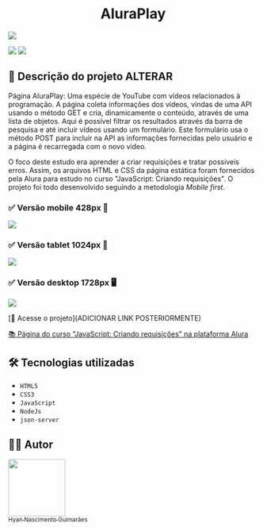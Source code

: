 <h1 align="center">AluraPlay</h1>

![](https://raw.githubusercontent.com/hyanguimaraes/AluraPlay/main/readme/AluraPlay_desktop_finalizado_capa.gif#vitrinedev)

![](https://img.shields.io/github/forks/hyanguimaraes/AluraPlay?style=social) ![](https://img.shields.io/github/last-commit/hyanguimaraes/AluraPlay?style=plastic)

📝 Descrição do projeto **ALTERAR**
---
Página AluraPlay: Uma espécie de YouTube com vídeos relacionados à programação. A página coleta informações dos vídeos, vindas de uma API usando o método GET e cria, dinamicamente o conteúdo, através de uma lista de objetos. Aqui é possível filtrar os resultados através da barra de pesquisa e até incluir vídeos usando um formulário. 
Este formulário usa o método POST para incluir na API as informações fornecidas pelo usuário e a página é recarregada com o novo vídeo.

O foco deste estudo era aprender a criar requisições e tratar possíveis erros. Assim, os arquivos HTML e CSS da página estática foram fornecidos pela Alura para estudo no curso "JavaScript: Criando requisições". O projeto foi todo desenvolvido seguindo a metodologia _Mobile first_.

<h3>✅ Versão mobile 428px 📱</h3>

![](https://raw.githubusercontent.com/hyanguimaraes/AluraPlay/main/readme/AluraPlay_mobile_finalizado.gif)

<h3>✅ Versão tablet 1024px 📱</h3>

![](https://raw.githubusercontent.com/hyanguimaraes/AluraPlay/main/readme/AluraPlay_tablet_finalizado.gif)

<h3>✅ Versão desktop 1728px 🖥️</h3>

![](https://raw.githubusercontent.com/hyanguimaraes/AluraPlay/main/readme/AluraPlay_desktop_finalizado.gif)


[🔗 Acesse o projeto](ADICIONAR LINK POSTERIORMENTE)

[📚 Página do curso "JavaScript: Criando requisições" na plataforma Alura](https://cursos.alura.com.br/course/javascript-criando-requisicoes)

🛠️ Tecnologias utilizadas
---
- ``HTML5``
- ``CSS3``
- ``JavaScript``
- ``NodeJs``
- ``json-server``

✍🏻 Autor
---
 [<img src="https://avatars.githubusercontent.com/u/112709798?s=400&u=bf197a3880a44c701b3303e07c052a74cb8d96b1&v=4" width=115><br><sub>Hyan Nascimento Guimarães</sub>](https://github.com/hyanguimaraes)